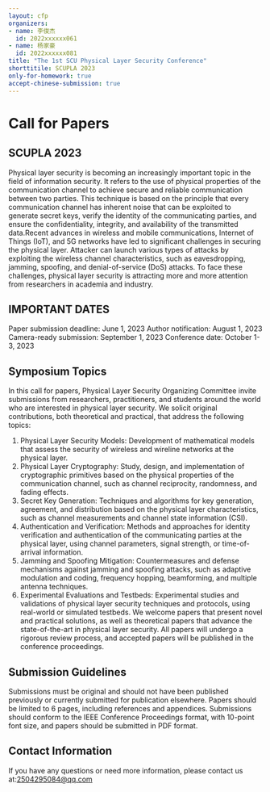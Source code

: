 ```yaml
---
layout: cfp
organizers:
- name: 李俊杰
  id: 2022xxxxxx061
- name: 杨家豪
  id: 2022xxxxxx081
title: "The 1st SCU Physical Layer Security Conference"
shorttitile: SCUPLA 2023 
only-for-homework: true
accept-chinese-submission: true
---
```


# Call for Papers
## SCUPLA 2023

Physical layer security is becoming an increasingly important topic in the field of information security. It refers to the use of physical properties of the communication channel to achieve secure and reliable communication between two parties. This technique is based on the principle that every communication channel has inherent noise that can be exploited to generate secret keys, verify the identity of the communicating parties, and ensure the confidentiality, integrity, and availability of the transmitted data.Recent advances in wireless and mobile communications, Internet of Things (IoT), and 5G networks have led to significant challenges in securing the physical layer. Attacker can launch various types of attacks by exploiting the wireless channel characteristics, such as eavesdropping, jamming, spoofing, and denial-of-service (DoS) attacks. To face these challenges, physical layer security is attracting more and more attention from researchers in academia and industry. 

## IMPORTANT DATES

Paper submission deadline: June 1, 2023
Author notification: August 1, 2023
Camera-ready submission: September 1, 2023
Conference date: October 1-3, 2023


## Symposium Topics

In this call for papers, Physical Layer Security Organizing Committee invite submissions from researchers, practitioners, and students around the world who are interested in physical layer security. We solicit original contributions, both theoretical and practical, that address the following topics:
1. Physical Layer Security Models: Development of mathematical models that assess the security of wireless and wireline networks at the physical layer.
2. Physical Layer Cryptography: Study, design, and implementation of cryptographic primitives based on the physical properties of the communication channel, such as channel reciprocity, randomness, and fading effects.
3. Secret Key Generation: Techniques and algorithms for key generation, agreement, and distribution based on the physical layer characteristics, such as channel measurements and channel state information (CSI).
4. Authentication and Verification: Methods and approaches for identity verification and authentication of the communicating parties at the physical layer, using channel parameters, signal strength, or time-of-arrival information.
5. Jamming and Spoofing Mitigation: Countermeasures and defense mechanisms against jamming and spoofing attacks, such as adaptive modulation and coding, frequency hopping, beamforming, and multiple antenna techniques.
6. Experimental Evaluations and Testbeds: Experimental studies and validations of physical layer security techniques and protocols, using real-world or simulated testbeds.
We welcome papers that present novel and practical solutions, as well as theoretical papers that advance the state-of-the-art in physical layer security. All papers will undergo a rigorous review process, and accepted papers will be published in the conference proceedings.

## Submission Guidelines

Submissions must be original and should not have been published previously or currently submitted for publication elsewhere.
Papers should be limited to 6 pages, including references and appendices. 
Submissions should conform to the IEEE Conference Proceedings format, with 10-point font size, and papers should be submitted in PDF format.

## Contact Information

If you have any questions or need more information, please contact us at:2504295084@qq.com